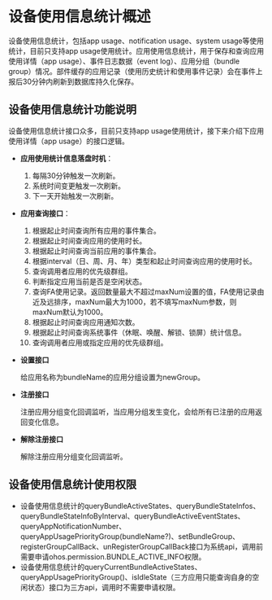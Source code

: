 # 设备使用信息统计概述

设备使用信息统计，包括app usage、notification usage、system usage等使用统计，目前只支持app usage使用统计。应用使用信息统计，用于保存和查询应用使用详情（app usage）、事件日志数据（event log）、应用分组（bundle group）情况。部件缓存的应用记录（使用历史统计和使用事件记录）会在事件上报后30分钟内刷新到数据库持久化保存。

## 设备使用信息统计功能说明

设备使用信息统计接口众多，目前只支持app usage使用统计，接下来介绍下应用使用详情（app usage）的接口逻辑。

- **应用使用统计信息落盘时机**：
  1. 每隔30分钟触发一次刷新。
  2. 系统时间变更触发一次刷新。
  3. 下一天开始触发一次刷新。

- **应用查询接口**：
  1. 根据起止时间查询所有应用的事件集合。
  2. 根据起止时间查询应用的使用时长。
  3. 根据起止时间查询当前应用的事件集合。
  4. 根据interval（日、周、月、年）类型和起止时间查询应用的使用时长。
  5. 查询调用者应用的优先级群组。
  6. 判断指定应用当前是否是空闲状态。
  7. 查询FA使用记录。返回数量最大不超过maxNum设置的值，FA使用记录由近及远排序，maxNum最大为1000，若不填写maxNum参数，则maxNum默认为1000。
  8. 根据起止时间查询应用通知次数。
  9. 根据起止时间查询系统事件（休眠、唤醒、解锁、锁屏）统计信息。
  10. 查询调用者应用或指定应用的优先级群组。

- **设置接口**

  给应用名称为bundleName的应用分组设置为newGroup。

- **注册接口**

  注册应用分组变化回调监听，当应用分组发生变化，会给所有已注册的应用返回变化信息。

- **解除注册接口**

  解除注册应用分组变化回调监听。

## 设备使用信息统计使用权限
- 设备使用信息统计的queryBundleActiveStates、queryBundleStateInfos、queryBundleStateInfoByInterval、queryBundleActiveEventStates、queryAppNotificationNumber、queryAppUsagePriorityGroup(bundleName?)、setBundleGroup、registerGroupCallBack、unRegisterGroupCallBack接口为系统api，调用前需要申请ohos.permission.BUNDLE_ACTIVE_INFO权限。
- 设备使用信息统计的queryCurrentBundleActiveStates、queryAppUsagePriorityGroup()、isIdleState（三方应用只能查询自身的空闲状态）接口为三方api，调用时不需要申请权限。